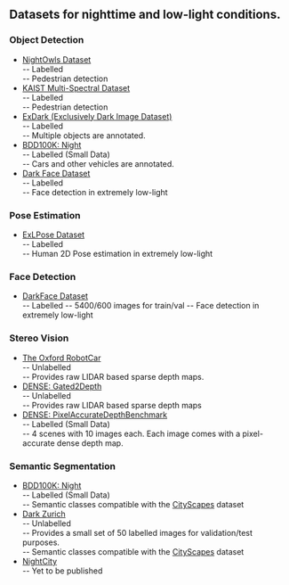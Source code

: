 ## Datasets for nighttime and low-light conditions. 

### Object Detection
- [NightOwls Dataset](https://www.nightowls-dataset.org/)  
-- Labelled  
-- Pedestrian detection
- [KAIST Multi-Spectral Dataset](https://soonminhwang.github.io/rgbt-ped-detection/data/)  
-- Labelled  
-- Pedestrian detection
- [ExDark (Exclusively Dark Image Dataset)](https://github.com/cs-chan/Exclusively-Dark-Image-Dataset)  
-- Labelled  
-- Multiple objects are annotated. 
- [BDD100K: Night](https://bdd-data.berkeley.edu/)  
-- Labelled (Small Data)  
-- Cars and other vehicles are annotated.  
- [Dark Face Dataset](https://www.kaggle.com/datasets/soumikrakshit/dark-face-dataset)  
-- Labelled  
-- Face detection in extremely low-light 

### Pose Estimation  
- [ExLPose Dataset](http://cg.postech.ac.kr/research/ExLPose/)  
-- Labelled   
-- Human 2D Pose estimation in extremely low-light   

### Face Detection
- [DarkFace Dataset](https://flyywh.github.io/CVPRW2019LowLight/)  
-- Labelled
-- 5400/600 images for train/val
-- Face detection in extremely low-light
  
### Stereo Vision
- [The Oxford RobotCar](https://robotcar-dataset.robots.ox.ac.uk/)  
-- Unlabelled  
-- Provides raw LIDAR based sparse depth maps. 
- [DENSE: Gated2Depth](https://www.uni-ulm.de/en/in/driveu/projects/dense-datasets)  
-- Unlabelled  
-- Provides raw LIDAR based sparse depth maps
- [DENSE: PixelAccurateDepthBenchmark](https://www.uni-ulm.de/en/in/driveu/projects/dense-datasets)  
-- Labelled (Small Data)  
-- 4 scenes with 10 images each. Each image comes with a pixel-accurate dense depth map.

### Semantic Segmentation
- [BDD100K: Night](https://bdd-data.berkeley.edu/)  
-- Labelled (Small Data)  
-- Semantic classes compatible with the [CityScapes](https://www.cityscapes-dataset.com/) dataset
- [Dark Zurich](https://www.trace.ethz.ch/publications/2019/GCMA_UIoU/)  
-- Unlabelled  
-- Provides a small set of 50 labelled images for validation/test purposes.  
-- Semantic classes compatible with the [CityScapes](https://www.cityscapes-dataset.com/) dataset
- [NightCity](https://arxiv.org/pdf/2003.06883.pdf)  
-- Yet to be published
